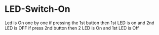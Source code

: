 # LED-Switch-On

Led is On one by one if pressing the 1st button then 1st LED is on and 2nd LED is OFF if press 2nd button then 2 LED is On and 1st LED is Off 
